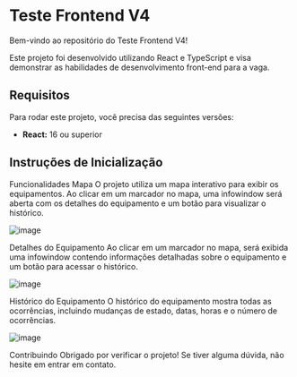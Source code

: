 # Teste Frontend V4

Bem-vindo ao repositório do Teste Frontend V4!

Este projeto foi desenvolvido utilizando React e TypeScript e visa demonstrar as habilidades de desenvolvimento front-end para a vaga.

## Requisitos

Para rodar este projeto, você precisa das seguintes versões:

- **React:** 16 ou superior

## Instruções de Inicialização

Funcionalidades
Mapa
O projeto utiliza um mapa interativo para exibir os equipamentos. Ao clicar em um marcador no mapa, uma infowindow será aberta com os detalhes do equipamento e um botão para visualizar o histórico.

![image](https://github.com/user-attachments/assets/9923d0d7-0dce-4295-b196-7302d7cb891a)


Detalhes do Equipamento
Ao clicar em um marcador no mapa, será exibida uma infowindow contendo informações detalhadas sobre o equipamento e um botão para acessar o histórico.

![image](https://github.com/user-attachments/assets/16536a51-147d-4958-b1ab-4fbdb17a0fd8)

Histórico do Equipamento
O histórico do equipamento mostra todas as ocorrências, incluindo mudanças de estado, datas, horas e o número de ocorrências.

![image](https://github.com/user-attachments/assets/3f79914e-194c-4d3f-91f9-22fb0fe7a67d)

Contribuindo
Obrigado por verificar o projeto! Se tiver alguma dúvida, não hesite em entrar em contato.


